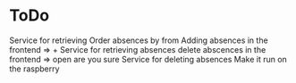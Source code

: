 # ToDo
Service for retrieving
Order absences by from
Adding absences in the frontend => +
Service for retrieving absences
delete abscences in the frontend => open are you sure
Service for deleting absences
Make it run on the raspberry
